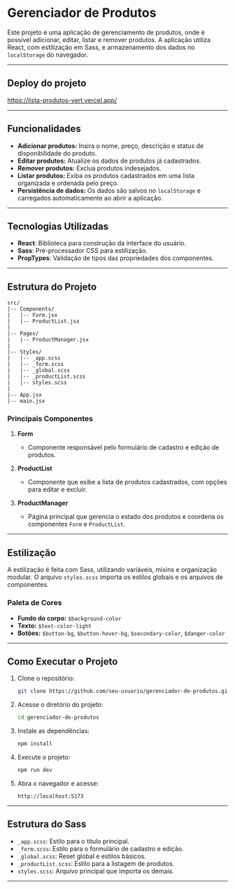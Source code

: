 # Gerenciador de Produtos

Este projeto é uma aplicação de gerenciamento de produtos, onde é possível adicionar, editar, listar e remover produtos. A aplicação utiliza React, com estilização em Sass, e armazenamento dos dados no `localStorage` do navegador.

---

## Deploy do projeto

https://lista-produtos-vert.vercel.app/

---

## Funcionalidades

- **Adicionar produtos:** Insira o nome, preço, descrição e status de disponibilidade do produto.
- **Editar produtos:** Atualize os dados de produtos já cadastrados.
- **Remover produtos:** Exclua produtos indesejados.
- **Listar produtos:** Exiba os produtos cadastrados em uma lista organizada e ordenada pelo preço.
- **Persistência de dados:** Os dados são salvos no `localStorage` e carregados automaticamente ao abrir a aplicação.

---

## Tecnologias Utilizadas

- **React**: Biblioteca para construção da interface do usuário.
- **Sass**: Pré-processador CSS para estilização.
- **PropTypes**: Validação de tipos das propriedades dos componentes.

---

## Estrutura do Projeto

```plaintext
src/
|-- Components/
|   |-- Form.jsx
|   |-- ProductList.jsx
|
|-- Pages/
|   |-- ProductManager.jsx
|
|-- Styles/
|   |-- _app.scss
|   |-- _form.scss
|   |-- _global.scss
|   |-- _productList.scss
|   |-- styles.scss
|
|-- App.jsx
|-- main.jsx
```

### Principais Componentes

1. **Form**
   - Componente responsável pelo formulário de cadastro e edição de produtos.

2. **ProductList**
   - Componente que exibe a lista de produtos cadastrados, com opções para editar e excluir.

3. **ProductManager**
   - Página principal que gerencia o estado dos produtos e coordena os componentes `Form` e `ProductList`.

---

## Estilização

A estilização é feita com Sass, utilizando variáveis, mixins e organização modular. O arquivo `styles.scss` importa os estilos globais e os arquivos de componentes.

### Paleta de Cores

- **Fundo do corpo:** `$background-color`
- **Texto:** `$text-color-light`
- **Botões:** `$button-bg`, `$button-hover-bg`, `$secondary-color`, `$danger-color`

---

## Como Executar o Projeto

1. Clone o repositório:
   ```bash
   git clone https://github.com/seu-usuario/gerenciador-de-produtos.git
   ```

2. Acesse o diretório do projeto:
   ```bash
   cd gerenciador-de-produtos
   ```

3. Instale as dependências:
   ```bash
   npm install
   ```

4. Execute o projeto:
   ```bash
   npm run dev
   ```

5. Abra o navegador e acesse:
   ```plaintext
   http://localhost:5173
   ```

---

## Estrutura do Sass

- `_app.scss`: Estilo para o título principal.
- `_form.scss`: Estilo para o formulário de cadastro e edição.
- `_global.scss`: Reset global e estilos básicos.
- `_productList.scss`: Estilo para a listagem de produtos.
- `styles.scss`: Arquivo principal que importa os demais.

---

